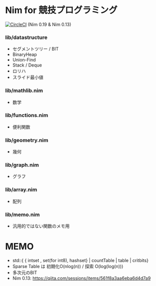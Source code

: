 
# Nim for 競技プログラミング

[![CircleCI](https://circleci.com/gh/Muratam/yukicoder-nim/tree/master.svg?style=svg)](https://circleci.com/gh/Muratam/yukicoder-nim/tree/master) (Nim 0.19 & Nim 0.13)

### lib/datastructure
- セグメントツリー / BIT
- BinaryHeap
- Union-Find
- Stack / Deque
- ロリハ
- スライド最小値

### lib/mathlib.nim
- 数学
### lib/functions.nim
- 便利関数
### lib/geometry.nim
- 幾何
### lib/graph.nim
- グラフ
### lib/array.nim
- 配列
### lib/memo.nim
- 汎用的ではない関数のメモ用


# MEMO
- std::{ { intset , set(for int8), hashset}  | countTable | table | critbits}
- Sparse Table は 初期化O(nlog(n)) / 探索 O(log(log(n)))
- 多次元のBIT
- Nim 0.13: https://qiita.com/sessions/items/561f8a3aa6eba6d4d7a9
